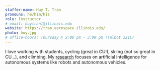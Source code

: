 ```yaml
---
staffer-name: Huy T. Tran
pronouns: he/him/his
role: Instructor
# email: huytran1@illinois.edu
website: https://tran.aerospace.illinois.edu/
photo: huy.jpg
# office-hours: Thursday @ 2:00 pm - 3:00 pm (Talbot 321C)
---
```


I love working with students, cycling (great in CU!), skiing (not so great in CU...), and climbing. My [research](https://tran.aerospace.illinois.edu/) focuses on artificial intelligence for autonomous systems like robots and autonomous vehicles.